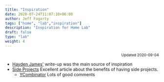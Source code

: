 ```yaml
---
title: "Inspiration"
date: 2020-07-24T11:07:10+06:00
author: Jeff Fogarty
tags: ["home", "lab","inspiration"]
description: "Inspiration for Home Lab"
draft: false
type: "lab"
weight: 4
---
```

<div style="font-size: 12px; text-align: right !important"; >Updated 2020-09-04 </div><p>

 - [Hayden James'](https://hydn.dev/homelab/) write-up was the main source of inspiration 
 - [Side Projects](https://erickhun.com/posts/why-you-should-have-a-side-project/) Excellent article about the benefits of having side projects.
   - [YCombinator](https://news.ycombinator.com/item?id=21191102) Lots of good comments
